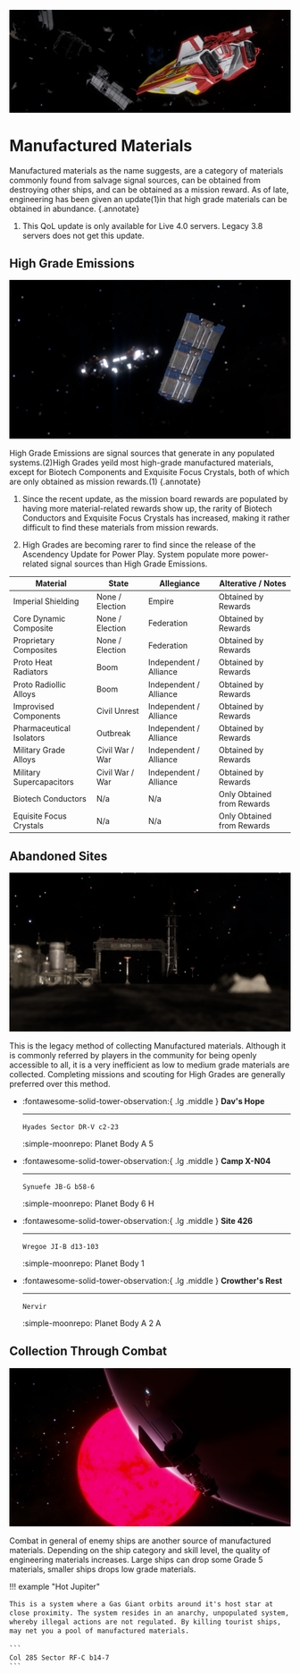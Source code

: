 ![Manufactured Banner](../images/manufactured/manufactured_banner.png)

# Manufactured Materials

Manufactured materials as the name suggests, are a category of materials commonly found from salvage signal sources, can be obtained from destroying other ships, and can be obtained as a mission reward. As of late, engineering has been given an update(1)in that high grade materials can be obtained in abundance.
{.annotate}

1.  This QoL update is only available for Live 4.0 servers. Legacy 3.8 servers does not get this update. 

## High Grade Emissions

![High Grade Emissions](../images/manufactured/manufacturedhge.png)

High Grade Emissions are signal sources that generate in any populated systems.(2)High Grades yeild most high-grade manufactured materials, except for Biotech Components and Exquisite Focus Crystals, both of which are only obtained as mission rewards.(1)
{.annotate}

1.  Since the recent update, as the mission board rewards are populated by having more material-related rewards show up, the rarity of Biotech Conductors and Exquisite Focus Crystals has increased, making it rather difficult to find these materials from mission rewards.

2. High Grades are becoming rarer to find since the release of the Ascendency Update for Power Play. System populate more power-related signal sources than High Grade Emissions.

| Material | State | Allegiance | Alterative / Notes |
|----------|-------|------------|--------------------|
| Imperial Shielding | None / Election | Empire | Obtained by Rewards |
| Core Dynamic Composite | None / Election | Federation | Obtained by Rewards |
| Proprietary Composites | None / Election | Federation | Obtained by Rewards |
| Proto Heat Radiators | Boom | Independent / Alliance | Obtained by Rewards |
| Proto Radiollic Alloys | Boom | Independent / Alliance | Obtained by Rewards |
| Improvised Components | Civil Unrest | Independent / Alliance | Obtained by Rewards |
| Pharmaceutical Isolators | Outbreak | Independent / Alliance | Obtained by Rewards |
| Military Grade Alloys | Civil War / War | Independent / Alliance | Obtained by Rewards |
| Military Supercapacitors | Civil War / War | Independent / Alliance | Obtained by Rewards |
| Biotech Conductors | N/a | N/a | Only Obtained from Rewards |
| Equisite Focus Crystals | N/a | N/a | Only Obtained from Rewards |

## Abandoned Sites

![Dav's Hope](../images/manufactured/manufactureddavshope.png)

This is the legacy method of collecting Manufactured materials. Although it is commonly referred by players in the community for being openly accessible to all, it is a very inefficient as low to medium grade materials are collected. Completing missions and scouting for High Grades are generally preferred over this method.

<div class="grid cards" markdown>

-   :fontawesome-solid-tower-observation:{ .lg .middle } __Dav's Hope__

    ---

    ```
    Hyades Sector DR-V c2-23
    ```

    :simple-moonrepo: Planet Body A 5

-   :fontawesome-solid-tower-observation:{ .lg .middle } __Camp X-N04__

    ---

    ```
    Synuefe JB-G b58-6
    ```

    :simple-moonrepo: Planet Body 6 H

-   :fontawesome-solid-tower-observation:{ .lg .middle } __Site 426__

    ---

    ```
    Wregoe JI-B d13-103
    ```

    :simple-moonrepo: Planet Body 1

-   :fontawesome-solid-tower-observation:{ .lg .middle } __Crowther's Rest__

    ---

    ```
    Nervir
    ```

    :simple-moonrepo: Planet Body A 2 A
    
    </div>

## Collection Through Combat

![Hot Jupiter](../images/manufactured/manufacturedhotjupiter.png)

Combat in general of enemy ships are another source of manufactured materials. Depending on the ship category and skill level, the quality of engineering materials increases. Large ships can drop some Grade 5 materials, smaller ships drops low grade materials.

!!! example "Hot Jupiter"

    This is a system where a Gas Giant orbits around it's host star at close proximity. The system resides in an anarchy, unpopulated system, whereby illegal actions are not regulated. By killing tourist ships, may net you a pool of manufactured materials.

    ```
    Col 285 Sector RF-C b14-7
    ```
